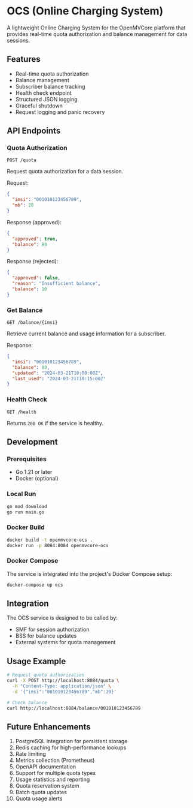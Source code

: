 # OCS (Online Charging System)

A lightweight Online Charging System for the OpenMVCore platform that provides real-time quota authorization and balance management for data sessions.

## Features

- Real-time quota authorization
- Balance management
- Subscriber balance tracking
- Health check endpoint
- Structured JSON logging
- Graceful shutdown
- Request logging and panic recovery

## API Endpoints

### Quota Authorization

`POST /quota`

Request quota authorization for a data session.

Request:
```json
{
  "imsi": "001010123456789",
  "mb": 20
}
```

Response (approved):
```json
{
  "approved": true,
  "balance": 80
}
```

Response (rejected):
```json
{
  "approved": false,
  "reason": "Insufficient balance",
  "balance": 10
}
```

### Get Balance

`GET /balance/{imsi}`

Retrieve current balance and usage information for a subscriber.

Response:
```json
{
  "imsi": "001010123456789",
  "balance": 80,
  "updated": "2024-03-21T10:00:00Z",
  "last_used": "2024-03-21T10:15:00Z"
}
```

### Health Check

`GET /health`

Returns `200 OK` if the service is healthy.

## Development

### Prerequisites

- Go 1.21 or later
- Docker (optional)

### Local Run

```bash
go mod download
go run main.go
```

### Docker Build

```bash
docker build -t openmvcore-ocs .
docker run -p 8084:8084 openmvcore-ocs
```

### Docker Compose

The service is integrated into the project's Docker Compose setup:

```bash
docker-compose up ocs
```

## Integration

The OCS service is designed to be called by:
- SMF for session authorization
- BSS for balance updates
- External systems for quota management

## Usage Example

```bash
# Request quota authorization
curl -X POST http://localhost:8084/quota \
  -H "Content-Type: application/json" \
  -d '{"imsi":"001010123456789","mb":20}'

# Check balance
curl http://localhost:8084/balance/001010123456789
```

## Future Enhancements

1. PostgreSQL integration for persistent storage
2. Redis caching for high-performance lookups
3. Rate limiting
4. Metrics collection (Prometheus)
5. OpenAPI documentation
6. Support for multiple quota types
7. Usage statistics and reporting
8. Quota reservation system
9. Batch quota updates
10. Quota usage alerts 